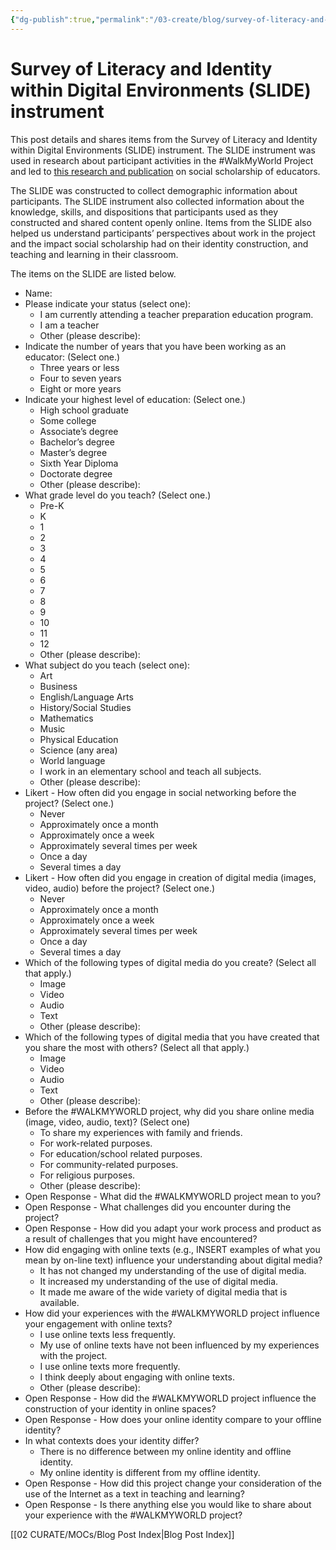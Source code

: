 ```yaml
---
{"dg-publish":true,"permalink":"/03-create/blog/survey-of-literacy-and-identity-within-digital-environments-slide-instrument/","title":"Survey of Literacy and Identity within Digital Environments (SLIDE) instrument","tags":["connected-learning","social-media","social-networking"]}
---
```


# Survey of Literacy and Identity within Digital Environments (SLIDE) instrument

This post details and shares items from the Survey of Literacy and Identity within Digital Environments (SLIDE) instrument. The SLIDE instrument was used in research about participant activities in the #WalkMyWorld Project and led to [this research and publication](http://wiobyrne.com/social-scholars/) on social scholarship of educators.

The SLIDE was constructed to collect demographic information about participants. The SLIDE instrument also collected information about the knowledge, skills, and dispositions that participants used as they constructed and shared content openly online. Items from the SLIDE also helped us understand participants’ perspectives about work in the project and the impact social scholarship had on their identity construction, and teaching and learning in their classroom.

The items on the SLIDE are listed below.

- Name:
- Please indicate your status (select one):
    - I am currently attending a teacher preparation education program.
    - I am a teacher
    - Other (please describe):
- Indicate the number of years that you have been working as an educator: (Select one.)
    - Three years or less
    - Four to seven years
    - Eight or more years
- Indicate your highest level of education: (Select one.)
    - High school graduate
    - Some college
    - Associate’s degree
    - Bachelor’s degree
    - Master’s degree
    - Sixth Year Diploma
    - Doctorate degree
    - Other (please describe):
- What grade level do you teach? (Select one.)
    - Pre-K
    - K
    - 1
    - 2
    - 3
    - 4
    - 5
    - 6
    - 7
    - 8
    - 9
    - 10
    - 11
    - 12
    - Other (please describe):
- What subject do you teach (select one):
    - Art
    - Business
    - English/Language Arts
    - History/Social Studies
    - Mathematics
    - Music
    - Physical Education
    - Science (any area)
    - World language
    - I work in an elementary school and teach all subjects.
    - Other (please describe):
- Likert - How often did you engage in social networking before the project? (Select one.)
    - Never
    - Approximately once a month
    - Approximately once a week
    - Approximately several times per week
    - Once a day
    - Several times a day
- Likert - How often did you engage in creation of digital media (images, video, audio) before the project? (Select one.)
    - Never
    - Approximately once a month
    - Approximately once a week
    - Approximately several times per week
    - Once a day
    - Several times a day
- Which of the following types of digital media do you create? (Select all that apply.)
    - Image
    - Video
    - Audio
    - Text
    - Other (please describe):
- Which of the following types of digital media that you have created that you share the most with others? (Select all that apply.)
    - Image
    - Video
    - Audio
    - Text
    - Other (please describe):
- Before the #WALKMYWORLD project, why did you share online media (image, video, audio, text)? (Select one)
    - To share my experiences with family and friends.
    - For work-related purposes.
    - For education/school related purposes.
    - For community-related purposes.
    - For religious purposes.
    - Other (please describe):
- Open Response - What did the #WALKMYWORLD project mean to you?
- Open Response - What challenges did you encounter during the project?
- Open Response - How did you adapt your work process and product as a result of challenges that you might have encountered?
- How did engaging with online texts (e.g., INSERT examples of what you mean by on-line text) influence your understanding about digital media?
    - It has not changed my understanding of the use of digital media.
    - It increased my understanding of the use of digital media.
    - It made me aware of the wide variety of digital media that is available.
- How did your experiences with the #WALKMYWORLD project influence your engagement with online texts?
    - I use online texts less frequently.
    - My use of online texts have not been influenced by my experiences with the project.
    - I use online texts more frequently.
    - I think deeply about engaging with online texts.
    - Other (please describe):
- Open Response - How did the #WALKMYWORLD project influence the construction of your identity in online spaces?
- Open Response - How does your online identity compare to your offline identity?
- In what contexts does your identity differ?
    - There is no difference between my online identity and offline identity.
    - My online identity is different from my offline identity.
- Open Response - How did this project change your consideration of the use of the Internet as a text in teaching and learning?
- Open Response - Is there anything else you would like to share about your experience with the #WALKMYWORLD project?

[[02 CURATE/MOCs/Blog Post Index\|Blog Post Index]]